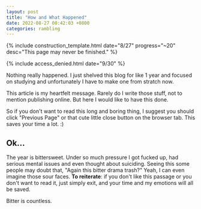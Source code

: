 ```yaml
---
layout: post
title: "How and What Happened"
date: 2022-08-27 00:42:03 +0800
categories: rambling
---
```


{% include construction_template.html date="8/27" progress="~20" desc="This page may never be finished." %}

{% include access_denied.html date="9/30" %}

Nothing really happened. I just shelved this blog for like 1 year and focused on studying and unfortunately I have to make one from stratch now.

This article is my heartfelt message. Rarely do I write those stuff, not to mention publishing online. But here I would like to have this done.

So if you don't want to read this long and boring thing, I suggest you should click "Previous Page" or that cute little close button on the browser tab. This saves your time a lot. :)

## Ok...

The year is bittersweet. Under so much pressure I got fucked up, had serious mental issues and even thought about suiciding. Seeing this some people may doubt that, "Again this bitter drama trash?" Yeah, I can even imagine those sour faces. **To reiterate**: if you don't like this passage or you don't want to read it, just simply exit, and your time and my emotions will all be saved.

Bitter is countless. 